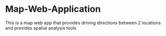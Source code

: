 # Map-Web-Application
This is a map web app that provides driving directions between 2 locations and provides spatial analysis tools
